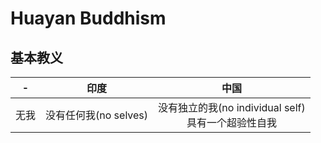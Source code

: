 # Huayan Buddhism

## 基本教义

|  -   |         印度          |                          中国                           |
| :--: | :-------------------: | :-----------------------------------------------------: |
| 无我 | 没有任何我(no selves) | 没有独立的我(no individual self)<br/>具有一个超验性自我 |

